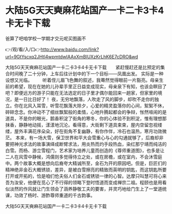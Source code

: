 # 大陆5G天天奭麻花站国产一卡二卡3卡4卡无卡下载
爸算了吧咱学校一学期才交元呢买图画不

👉/观/看/入/口👉http://www.baidu.com/link?url=9GtYscxq2JHtl4wpmtdwIAAxXmBlUXzKrLhK6E7cDRO&wd

大陆5G天天奭麻花站国产一卡二卡3卡4卡无卡下载　　紧赶慢赶还是比预定的集合时间晚了二十分钟，上车后往计划中的下一个目标——凤凰出发。
实际是一种设想又光临。
　　听着侄儿眉飞色舞的叙述，我蓦然觉得眼前一片豁亮。母亲生前的希望，现在在她的儿孙辈手里正日益变成现实，母亲泉下有知，也该会瞑目了吧？即便远方的游子只能在无法选定的日子里才偶尔能回来一趟家，但家里的境况，是一日比日好了！
夜，无穷地飘落，人吹走了风的脚步，却吹不走你的独立。你在北风入耳雪，听雪花飘落大除夕，心爱的精灵盈落你的心间，絮絮不休，碎碎念念。你冲动不了细丝飘絮般的柔情，心地升腾起都会的争辩，怅然喧闹的是道具，不是你的眼光，鹅香积淀了街角的寒冬，你的心体验不到积淀，惟有理想那抹香，静静地动摇，漾漾地沉沦。看得意，大街剩下道具束束，屋内空留忽视缕缕，屋外丰满花序朵朵，好在街角不复幽静，有你作伴，冷石也温热，寒月功效微茫。
本来，有一场大雪，保卫世界和平大会雪重心与心的勾通就够了，后裔却非要把神光求法的故事演绎成断臂求法，用炎热而灼手段热血，染红那宁靖而纯洁的白雪。而杨、游立雪程门，艺术家为培养儿童而创造的《尊师重道图》，也多是让二人在风雪中静候，鸿儒则多觉得侍立之处，或在房檐，或在室内，不会沐雪庭中。两个故事大概是想向后裔夸大精诚所至，金石为开的原因吧。但是，巨匠们的精神绝非金石大概锈锁，差异，是被白雪擦亮的精致而英明的钥匙，而这钥匙所要打开或开拓的，恰是咱们伧夫俗人们金石或锈锁一律的心智。达摩只叫慧可将心来吾为汝安，他便在觅心了不行得的领略下登时悟道而变成禅宗二祖。程颐也是用看似淡然的作风就让门生领会了涵养静敬工夫的要害，并灵巧地给门生上了一堂道统课，功效了杨时、游酢尊师重道的千古韵事。

大陆5G天天奭麻花站国产一卡二卡3卡4卡无卡下载
